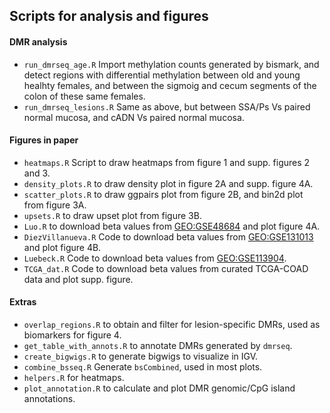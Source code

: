 
## Scripts for analysis and figures

#### DMR analysis
* `run_dmrseq_age.R` Import methylation counts generated by bismark, and detect regions with differential methylation between old and young healhty females, and between the sigmoig and cecum segments of the colon of these same females.
* `run_dmrseq_lesions.R` Same as above, but between SSA/Ps Vs paired normal mucosa, and cADN Vs paired normal mucosa.

#### Figures in paper
* `heatmaps.R` Script to draw heatmaps from figure 1 and supp. figures 2 and 3.
* `density_plots.R` to draw density plot in figure 2A and supp. figure 4A.
* `scatter_plots.R` to draw ggpairs plot from figure 2B, and bin2d plot from figure 3A.
* `upsets.R` to draw upset plot from figure 3B.
* `Luo.R` to download beta values from [GEO:GSE48684](https://www.ncbi.nlm.nih.gov/geo/query/acc.cgi?acc=GSE48684) and plot figure 4A.
* `DiezVillanueva.R` Code to download beta values from [GEO:GSE131013](https://www.ncbi.nlm.nih.gov/geo/query/acc.cgi?acc=GSE131013) and plot figure 4B.
* `Luebeck.R` Code to download beta values from [GEO:GSE113904](https://www.ncbi.nlm.nih.gov/geo/query/acc.cgi?acc=GSE113904).
* `TCGA_dat.R` Code to download beta values from curated TCGA-COAD data and plot supp. figure.

#### Extras
* `overlap_regions.R` to obtain and filter for lesion-specific DMRs, used as biomarkers for figure 4.
* `get_table_with_annots.R` to annotate DMRs generated by `dmrseq`.
* `create_bigwigs.R` to generate bigwigs to visualize in IGV.
* `combine_bsseq.R` Generate `bsCombined`, used in most plots.
* `helpers.R` for heatmaps.
* `plot_annotation.R` to calculate and plot DMR genomic/CpG island annotations.
